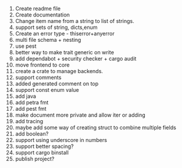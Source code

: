 1. Create readme file
2. Create documentation
3. Change item name from a string to list of strings.
4. support sets of string, dicts,enum
4. Create an error type - thiserror+anyerror
4. multi file schema + nesting
5. use pest
5. better way to make trait generic on write
6. add dependabot + security checker + cargo audit
7. move frontend to core
8. create a crate to manage backends.
10. support comments
9. added generated comment on top
12. support const enum value
13. add java
14. add petra fmt
15. add pest fmt
16. make document more private and allow iter or adding
17. add tracing
18. maybe add some way of creating struct to combine multiple fields
19. add boolean?
20. support using underscore in numbers
21. support better spacing?
22. support cargo binstall
23. publish project?